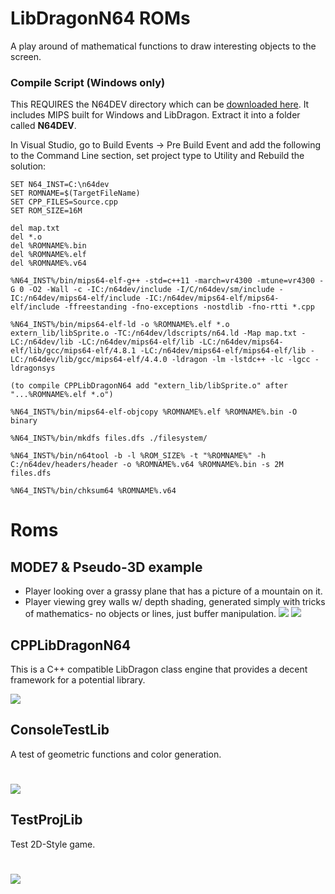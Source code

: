 
# LibDragonN64 ROMs
A play around of mathematical functions to draw interesting objects to the screen.

### Compile Script (Windows only)
This REQUIRES the N64DEV directory which can be [downloaded here](http://73.55.44.55/n64dev.7z). It includes MIPS built for Windows and LibDragon. 
Extract it into a folder called <b>N64DEV</b>.

In Visual Studio, go to Build Events -> Pre Build Event and add the following to the Command Line section, set project type to Utility and Rebuild the solution:

```
SET N64_INST=C:\n64dev
SET ROMNAME=$(TargetFileName)
SET CPP_FILES=Source.cpp
SET ROM_SIZE=16M

del map.txt
del *.o
del %ROMNAME%.bin
del %ROMNAME%.elf
del %ROMNAME%.v64

%N64_INST%/bin/mips64-elf-g++ -std=c++11 -march=vr4300 -mtune=vr4300 -G 0 -O2 -Wall -c -IC:/n64dev/include -I/C/n64dev/sm/include -IC:/n64dev/mips64-elf/include -IC:/n64dev/mips64-elf/mips64-elf/include -ffreestanding -fno-exceptions -nostdlib -fno-rtti *.cpp

%N64_INST%/bin/mips64-elf-ld -o %ROMNAME%.elf *.o extern_lib/libSprite.o -TC:/n64dev/ldscripts/n64.ld -Map map.txt -LC:/n64dev/lib -LC:/n64dev/mips64-elf/lib -LC:/n64dev/mips64-elf/lib/gcc/mips64-elf/4.8.1 -LC:/n64dev/mips64-elf/mips64-elf/lib -LC:/n64dev/lib/gcc/mips64-elf/4.4.0 -ldragon -lm -lstdc++ -lc -lgcc -ldragonsys

(to compile CPPLibDragonN64 add "extern_lib/libSprite.o" after "...%ROMNAME%.elf *.o")

%N64_INST%/bin/mips64-elf-objcopy %ROMNAME%.elf %ROMNAME%.bin -O binary

%N64_INST%/bin/mkdfs files.dfs ./filesystem/

%N64_INST%/bin/n64tool -b -l %ROM_SIZE% -t "%ROMNAME%" -h C:/n64dev/headers/header -o %ROMNAME%.v64 %ROMNAME%.bin -s 2M files.dfs

%N64_INST%/bin/chksum64 %ROMNAME%.v64
```
# Roms
## MODE7 & Pseudo-3D example
- Player looking over a grassy plane that has a picture of a mountain on it.
- Player viewing grey walls w/ depth shading, generated simply with tricks of mathematics- no objects or lines, just buffer manipulation. 
<IMG SRC="https://i.gyazo.com/a26ae20a78e24a62abda7183b85b3206.png"></img>
<IMG SRC="http://73.55.44.55/libn64gametest.png"></img>

## CPPLibDragonN64 
This is a C++ compatible LibDragon class engine that provides a decent framework
for a potential library.

<IMG SRC="https://i.gyazo.com/59d2ed4c79047a3a6a649c6650abd1b6.png"></IMG>
## ConsoleTestLib
A test of geometric functions and color generation.

# <img src="https://i.gyazo.com/bb6717da3316b91ca628648acb9bc296.png"></img>
## TestProjLib
Test 2D-Style game.

# <img src="https://i.gyazo.com/80f0e4cc6272547d2a7cb1766c277d2e.png"></img>
